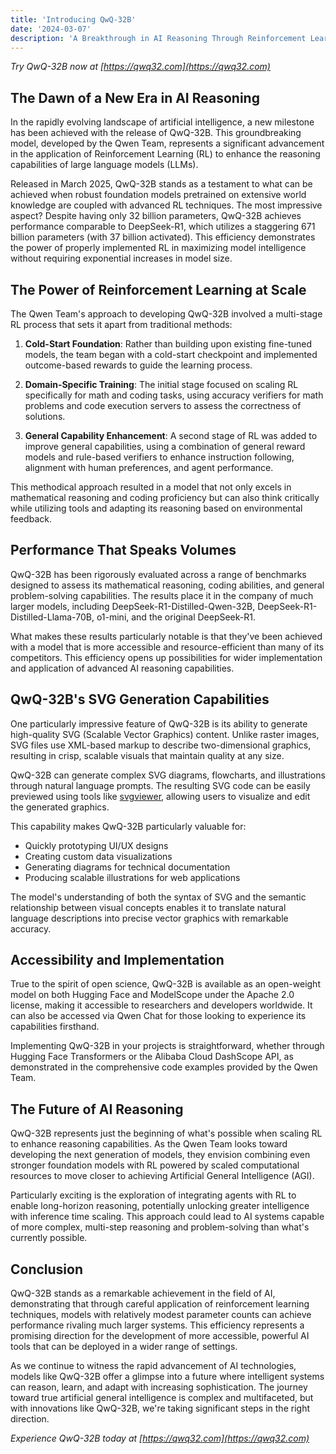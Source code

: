 ```yaml
---
title: 'Introducing QwQ-32B'
date: '2024-03-07'
description: 'A Breakthrough in AI Reasoning Through Reinforcement Learning'
---
```



*Try QwQ-32B now at [https://qwq32.com](https://qwq32.com)*

## The Dawn of a New Era in AI Reasoning

In the rapidly evolving landscape of artificial intelligence, a new milestone has been achieved with the release of QwQ-32B. This groundbreaking model, developed by the Qwen Team, represents a significant advancement in the application of Reinforcement Learning (RL) to enhance the reasoning capabilities of large language models (LLMs).

Released in March 2025, QwQ-32B stands as a testament to what can be achieved when robust foundation models pretrained on extensive world knowledge are coupled with advanced RL techniques. The most impressive aspect? Despite having only 32 billion parameters, QwQ-32B achieves performance comparable to DeepSeek-R1, which utilizes a staggering 671 billion parameters (with 37 billion activated). This efficiency demonstrates the power of properly implemented RL in maximizing model intelligence without requiring exponential increases in model size.

## The Power of Reinforcement Learning at Scale

The Qwen Team's approach to developing QwQ-32B involved a multi-stage RL process that sets it apart from traditional methods:

1. **Cold-Start Foundation**: Rather than building upon existing fine-tuned models, the team began with a cold-start checkpoint and implemented outcome-based rewards to guide the learning process.

2. **Domain-Specific Training**: The initial stage focused on scaling RL specifically for math and coding tasks, using accuracy verifiers for math problems and code execution servers to assess the correctness of solutions.

3. **General Capability Enhancement**: A second stage of RL was added to improve general capabilities, using a combination of general reward models and rule-based verifiers to enhance instruction following, alignment with human preferences, and agent performance.

This methodical approach resulted in a model that not only excels in mathematical reasoning and coding proficiency but can also think critically while utilizing tools and adapting its reasoning based on environmental feedback.

## Performance That Speaks Volumes

QwQ-32B has been rigorously evaluated across a range of benchmarks designed to assess its mathematical reasoning, coding abilities, and general problem-solving capabilities. The results place it in the company of much larger models, including DeepSeek-R1-Distilled-Qwen-32B, DeepSeek-R1-Distilled-Llama-70B, o1-mini, and the original DeepSeek-R1.

What makes these results particularly notable is that they've been achieved with a model that is more accessible and resource-efficient than many of its competitors. This efficiency opens up possibilities for wider implementation and application of advanced AI reasoning capabilities.

## QwQ-32B's SVG Generation Capabilities

One particularly impressive feature of QwQ-32B is its ability to generate high-quality SVG (Scalable Vector Graphics) content. Unlike raster images, SVG files use XML-based markup to describe two-dimensional graphics, resulting in crisp, scalable visuals that maintain quality at any size.

QwQ-32B can generate complex SVG diagrams, flowcharts, and illustrations through natural language prompts. The resulting SVG code can be easily previewed using tools like [svgviewer](https://svgviewer.app), allowing users to visualize and edit the generated graphics.

This capability makes QwQ-32B particularly valuable for:
- Quickly prototyping UI/UX designs
- Creating custom data visualizations
- Generating diagrams for technical documentation
- Producing scalable illustrations for web applications

The model's understanding of both the syntax of SVG and the semantic relationship between visual concepts enables it to translate natural language descriptions into precise vector graphics with remarkable accuracy.

## Accessibility and Implementation

True to the spirit of open science, QwQ-32B is available as an open-weight model on both Hugging Face and ModelScope under the Apache 2.0 license, making it accessible to researchers and developers worldwide. It can also be accessed via Qwen Chat for those looking to experience its capabilities firsthand.

Implementing QwQ-32B in your projects is straightforward, whether through Hugging Face Transformers or the Alibaba Cloud DashScope API, as demonstrated in the comprehensive code examples provided by the Qwen Team.

## The Future of AI Reasoning

QwQ-32B represents just the beginning of what's possible when scaling RL to enhance reasoning capabilities. As the Qwen Team looks toward developing the next generation of models, they envision combining even stronger foundation models with RL powered by scaled computational resources to move closer to achieving Artificial General Intelligence (AGI).

Particularly exciting is the exploration of integrating agents with RL to enable long-horizon reasoning, potentially unlocking greater intelligence with inference time scaling. This approach could lead to AI systems capable of more complex, multi-step reasoning and problem-solving than what's currently possible.

## Conclusion

QwQ-32B stands as a remarkable achievement in the field of AI, demonstrating that through careful application of reinforcement learning techniques, models with relatively modest parameter counts can achieve performance rivaling much larger systems. This efficiency represents a promising direction for the development of more accessible, powerful AI tools that can be deployed in a wider range of settings.

As we continue to witness the rapid advancement of AI technologies, models like QwQ-32B offer a glimpse into a future where intelligent systems can reason, learn, and adapt with increasing sophistication. The journey toward true artificial general intelligence is complex and multifaceted, but with innovations like QwQ-32B, we're taking significant steps in the right direction.

*Experience QwQ-32B today at [https://qwq32.com](https://qwq32.com)*